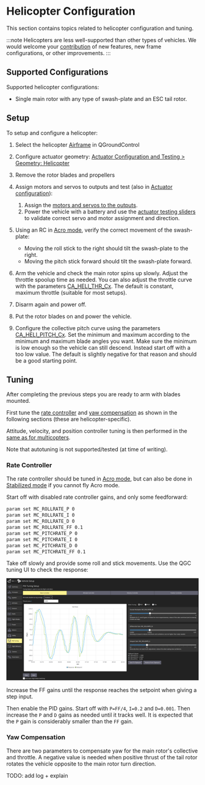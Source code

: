 # Helicopter Configuration

This section contains topics related to helicopter configuration and tuning.

:::note
Helicopters are less well-supported than other types of vehicles.
We would welcome your [contribution](../contribute/README.md) of new features, new frame configurations, or other improvements.
:::

## Supported Configurations

Supported helicopter configurations:

- Single main rotor with any type of swash-plate and an ESC tail rotor.


## Setup

To setup and configure a helicopter: 

1. Select the helicopter [Airframe](../config/airframe.md) in QGroundControl
1. Configure actuator geometry: [Actuator Configuration and Testing > Geometry: Helicopter](../config/actuators.md#geometry-helicopter)
1. Remove the rotor blades and propellers
1. Assign motors and servos to outputs and test (also in [Actuator configuration](../config/actuators.md)):

   1. Assign the [motors and servos to the outputs](../config/actuators.md#actuator-outputs).
   1. Power the vehicle with a battery and use the [actuator testing sliders](../config/actuators.md#actuator-testing) to validate correct servo and motor assignment and direction.
1. Using an RC in [Acro mode](../flight_modes/acro_mc.md), verify the correct movement of the swash-plate:

   - Moving the roll stick to the right should tilt the swash-plate to the right.
   - Moving the pitch stick forward should tilt the swash-plate forward.
1. Arm the vehicle and check the main rotor spins up slowly.
   Adjust the throttle spoolup time as needed.
   You can also adjust the throttle curve with the parameters [CA_HELI_THR_Cx](../advanced_config/parameter_reference.md#CA_HELI_THR_C0).
   The default is constant, maximum throttle (suitable for most setups).
3. Disarm again and power off.
4. Put the rotor blades on and power the vehicle.
5. Configure the collective pitch curve using the parameters [CA_HELI_PITCH_Cx](../advanced_config/parameter_reference.md#CA_HELI_PITCH_C0).
  Set the minimum and maximum according to the minimum and maximum blade angles you want.
  Make sure the minimum is low enough so the vehicle can still descend.
  Instead start off with a too low value.
  The default is slightly negative for that reason and should be a good starting point.

## Tuning

After completing the previous steps you are ready to arm with blades mounted.

First tune the [rate controller](#rate-controller) and [yaw compensation](#yaw-compensation) as shown in the following sections (these are helicopter-specific).

Attitude, velocity, and position controller tuning is then performed in the [same as for multicopters](../config_mc/README.md).

Note that autotuning is not supported/tested (at time of writing).

### Rate Controller

The rate controller should be tuned in [Acro mode](../flight_modes/acro_mc.md), but can also be done in [Stabilized mode](../flight_modes/manual_stabilized_mc.md) if you cannot fly Acro mode.

Start off with disabled rate controller gains, and only some feedforward:

```
param set MC_ROLLRATE_P 0
param set MC_ROLLRATE_I 0
param set MC_ROLLRATE_D 0
param set MC_ROLLRATE_FF 0.1
param set MC_PITCHRATE_P 0
param set MC_PITCHRATE_I 0
param set MC_PITCHRATE_D 0
param set MC_PITCHRATE_FF 0.1
```

Take off slowly and provide some roll and stick movements.
Use the QGC tuning UI to check the response:

![QGC Rate Controller Tuning UI](../../assets/mc_pid_tuning/qgc_mc_pid_tuning_rate_controller.png)

Increase the FF gains until the response reaches the setpoint when giving a step input.

Then enable the PID gains.
Start off with `P=FF/4`, `I=0.2` and `D=0.001`.
Then increase the `P` and `D` gains as needed until it tracks well.
It is expected that the `P` gain is considerably smaller than the `FF` gain.

### Yaw Compensation

There are two parameters to compensate yaw for the main rotor's collective and throttle.
A negative value is needed when positive thrust of the tail rotor rotates the vehicle opposite to the main rotor turn direction.

TODO: add log + explain

